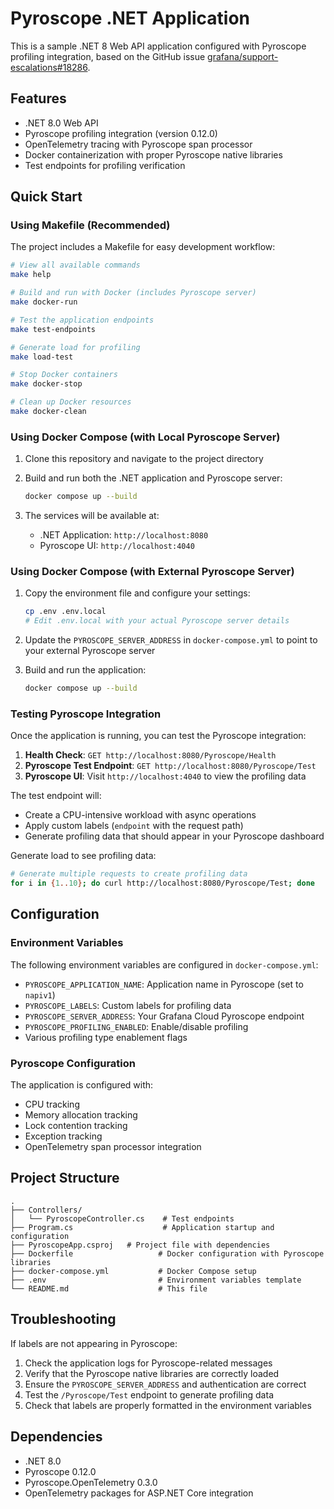 #  Pyroscope .NET Application

This is a sample .NET 8 Web API application configured with Pyroscope profiling integration, based on the GitHub issue [grafana/support-escalations#18286](https://github.com/grafana/support-escalations/issues/18286).

## Features

- .NET 8.0 Web API
- Pyroscope profiling integration (version 0.12.0)
- OpenTelemetry tracing with Pyroscope span processor
- Docker containerization with proper Pyroscope native libraries
- Test endpoints for profiling verification

## Quick Start

### Using Makefile (Recommended)

The project includes a Makefile for easy development workflow:

```bash
# View all available commands
make help

# Build and run with Docker (includes Pyroscope server)
make docker-run

# Test the application endpoints
make test-endpoints

# Generate load for profiling
make load-test

# Stop Docker containers
make docker-stop

# Clean up Docker resources
make docker-clean
```

### Using Docker Compose (with Local Pyroscope Server)

1. Clone this repository and navigate to the project directory
2. Build and run both the .NET application and Pyroscope server:
   ```bash
   docker compose up --build
   ```

3. The services will be available at:
   - .NET Application: `http://localhost:8080`
   - Pyroscope UI: `http://localhost:4040`

### Using Docker Compose (with External Pyroscope Server)

1. Copy the environment file and configure your settings:
   ```bash
   cp .env .env.local
   # Edit .env.local with your actual Pyroscope server details
   ```

2. Update the `PYROSCOPE_SERVER_ADDRESS` in `docker-compose.yml` to point to your external Pyroscope server
3. Build and run the application:
   ```bash
   docker compose up --build
   ```

### Testing Pyroscope Integration

Once the application is running, you can test the Pyroscope integration:

1. **Health Check**: `GET http://localhost:8080/Pyroscope/Health`
2. **Pyroscope Test Endpoint**: `GET http://localhost:8080/Pyroscope/Test`
3. **Pyroscope UI**: Visit `http://localhost:4040` to view the profiling data

The test endpoint will:
- Create a CPU-intensive workload with async operations
- Apply custom labels (`endpoint` with the request path)
- Generate profiling data that should appear in your Pyroscope dashboard

Generate load to see profiling data:
```bash
# Generate multiple requests to create profiling data
for i in {1..10}; do curl http://localhost:8080/Pyroscope/Test; done
```

## Configuration

### Environment Variables

The following environment variables are configured in `docker-compose.yml`:

- `PYROSCOPE_APPLICATION_NAME`: Application name in Pyroscope (set to `napiv1`)
- `PYROSCOPE_LABELS`: Custom labels for profiling data
- `PYROSCOPE_SERVER_ADDRESS`: Your Grafana Cloud Pyroscope endpoint
- `PYROSCOPE_PROFILING_ENABLED`: Enable/disable profiling
- Various profiling type enablement flags

### Pyroscope Configuration

The application is configured with:
- CPU tracking
- Memory allocation tracking
- Lock contention tracking
- Exception tracking
- OpenTelemetry span processor integration

## Project Structure

```
.
├── Controllers/
│   └── PyroscopeController.cs    # Test endpoints
├── Program.cs                    # Application startup and configuration
├── PyroscopeApp.csproj   # Project file with dependencies
├── Dockerfile                   # Docker configuration with Pyroscope libraries
├── docker-compose.yml           # Docker Compose setup
├── .env                         # Environment variables template
└── README.md                    # This file
```

## Troubleshooting

If labels are not appearing in Pyroscope:

1. Check the application logs for Pyroscope-related messages
2. Verify that the Pyroscope native libraries are correctly loaded
3. Ensure the `PYROSCOPE_SERVER_ADDRESS` and authentication are correct
4. Test the `/Pyroscope/Test` endpoint to generate profiling data
5. Check that labels are properly formatted in the environment variables

## Dependencies

- .NET 8.0
- Pyroscope 0.12.0
- Pyroscope.OpenTelemetry 0.3.0
- OpenTelemetry packages for ASP.NET Core integration